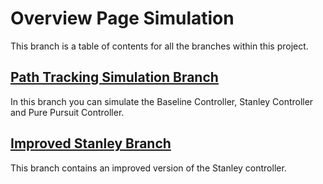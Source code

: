 # Overview Page Simulation
This branch is a table of contents for all the branches within this project.

## [Path Tracking Simulation Branch](https://github.com/Sabshine/Path-Tracking-Simulation/tree/path-tracking-simulation)
In this branch you can simulate the Baseline Controller, Stanley Controller and Pure Pursuit Controller.

## [Improved Stanley Branch](https://github.com/Sabshine/Path-Tracking-Simulation/tree/improved-stanley-simulation)
This branch contains an improved version of the Stanley controller.

